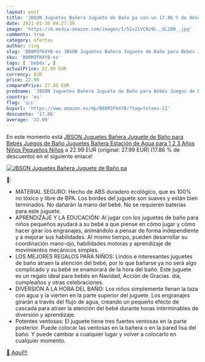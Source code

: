 ```yaml
---
layout: post
title: 'JBSON Juguetes Bañera Juguete de Baño pa con un 17.86 % de descuento'
date: 2021-01-30 04:27:39
image: 'https://m.media-amazon.com/images/I/51v2iVCNz9L._SL200_.jpg'
comments: true
category: ofertas
author: ring
slug: 'B08M3FKXYB-es JBSON Juguetes Bañera Juguete de Baño para Bebés Juegos de...'
sku: 'B08M3FKXYB-es'
tags: [ 'bebés', ]
actualPrice: 22.99 EUR
currency: EUR
price: 22.99
comparePrice: 27.99 EUR
prodname: 'JBSON Juguetes Bañera Juguete de Baño para Bebés Juegos de Baño Juguetes Bañera Estación de Agua para 1 2 3 Años Niños Pequeños Niños'
country: 'es'
flag: '🇪🇸'
buyurl: 'https://www.amazon.es/dp/B08M3FKXYB/?tag=tolees-21'
descuento: '17.86'
average: '22.99'
---
```


En este momento está [JBSON Juguetes Bañera Juguete de Baño para Bebés Juegos de Baño Juguetes Bañera Estación de Agua para 1 2 3 Años Niños Pequeños Niños](https://www.amazon.es/dp/B08M3FKXYB/?tag=tolees-21) a 22.99 EUR (original: 27.99 EUR) (17.86 %  de descuento) en el siguiente enlace!

[![JBSON Juguetes Bañera Juguete de Baño pa](https://m.media-amazon.com/images/I/51v2iVCNz9L._SL200_.jpg)](https://www.amazon.es/dp/B08M3FKXYB/?tag=tolees-21)

🔎:

- MATERIAL SEGURO: Hecho de ABS duradero ecológico, que es 100% no tóxico y libre de BPA. Los bordes del juguete son suaves y están bien terminados. No dañarán la mano del bebé. No se requieren baterías para este juguete.
- APRENDIZAJE Y LA EDUCACIÓN: Al jugar con los juguetes de baño para niños pequeños ayudará a su bebé a que piense en cómo jugar y cómo hacer girar los engranajes, animándolo a pensar de forma independiente y a mejorar sus habilidades. Al mismo tiempo, pueden desarrollar su coordinación mano-ojo, habilidades motoras y aprendizaje de movimientos mecánicos simples.
- LOS MEJORES REGALOS PARA NIÑOS: Lindos e interesantes juguetes de baño atraen la atención del bebé, por lo que bañarse ya no será algo complicado y su bebé se enamorará de la hora del baño. Este juguete es un regalo ideal para bebés en Navidad, Acción de Gracias. día, cumpleaños y otras celebraciones.
- DIVERSIÓN A LA HORA DEL BAÑO: Los niños simplemente llenan la taza con agua y la vierten en la parte superior del juguete. Los engranajes girarán a través del flujo de agua, creando un pequeño efecto de cascada para atraer la atención del bebé durante horas interminables de diversión y aprendizaje.
- Potentes ventosas: El juguete tiene tres fuertes ventosas en la parte posterior. Puede colocar las ventosas en la bañera o en la pared lisa del baño. Y puede cambiar a cualquier lugar y volver a colocarlo en cualquier momento.

[🛒 Aquí!!!](https://www.amazon.es/dp/B08M3FKXYB/?tag=tolees-21)
